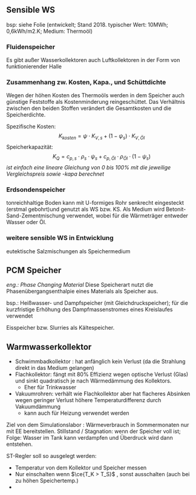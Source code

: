 ## Sensible WS
bsp: siehe Folie (entwickelt; Stand 2018. typischer Wert: 10MWh; 0,6kWh/m2.K; Medium: Thermoöl)

### Fluidenspeicher
Es gibt außer Wasserkollektoren auch Luftkollektoren in der Form von funktionierender Halle

### Zusammenhang zw. Kosten, Kapa., und Schüttdichte
Wegen der höhen Kosten des Thermoöls werden in dem Speicher auch günstige Feststoffe als Kostenminderung reingeschüttet. Das Verhältnis zwischen den beiden Stoffen verändert die Gesamtkosten und die Speicherdichte.

Spezifische Kosten: $$K_{kosten} = \psi \cdot K_{V,s} + (1-\psi_s) \cdot K_{V,Öl}$$
Speicherkapazität: $$K_Q = c_{p,s} \cdot \rho_s \cdot \psi_s + c_{p,Öl} \cdot \rho_{Öl} \cdot (1-\psi_s)$$
*ist einfach eine lineare Gleichung von 0 bis 100% mit die jeweilige Vergleichspreis sowie -kapa berechnet*

### Erdsondenspeicher
tonreichhaltige Boden kann mit U-formiges Rohr senkrecht eingesteckt (erstmal gebohrt)und genutzt als WS bzw. KS. Als Medium wird Betonit-Sand-Zementmischung verwendet, wobei für die Wärmeträger entweder Wasser oder Öl.

### weitere sensible WS in Entwicklung
eutektische Salzmischungen als Speichermedium

## PCM Speicher
*eng.: Phase Changing Material*
Diese Speicherart nutzt die Phasenübergangsenthalpie eines Materials als Speicher aus.

bsp.: Heißwasser- und Dampfspeicher (mit Gleichdruckspeicher); für die kurzfristige Erhöhung des Dampfmassenstromes eines Kreislaufes verwendet

Eisspeicher bzw. Slurries als Kältespeicher.

## Warmwasserkollektor
- Schwimmbadkollektor : hat anfänglich kein Verlust (da die Strahlung direkt in das Medium gelangen)
- Flachkollektor: fängt mit 80% Effizienz wegen optische Verlust (Glas) und sinkt quadratisch je nach Wärmedämmung des Kollektors. 
	- Eher für Trinkwasser
- Vakuumrohren: verhält wie Flachkollektor aber hat flacheres Absinken wegen geringer Verlust höhere Temperaturdifferenz durch Vakuumdämmung
	- kann auch für Heizung verwendet werden

Ziel von dem Simulationslabor : Wärmeverbrauch in Sommermonaten nur mit EE bereitstellen.
Stillstand / Stagnation: wenn der Speicher voll ist; Folge: Wasser im Tank kann verdampfen und Überdruck wird dann entstehen.

ST-Regler soll so ausgelegt werden: 
- Temperatur von dem Kollektor und Speicher messen
- Nur einschalten wenn $\ce{T_K > T_S}$ , sonst ausschalten (auch bei zu höhen Speichertemp.)
- 